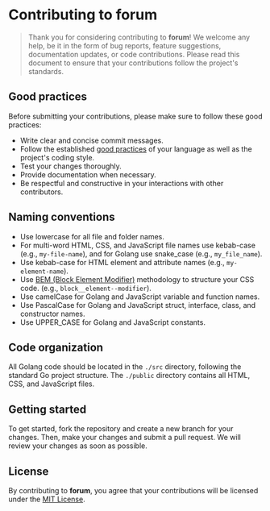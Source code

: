 # Contributing to **forum**

> Thank you for considering contributing to **forum**! We welcome any help, be it in the form of bug reports, feature suggestions, documentation updates, or code contributions. Please read this document to ensure that your contributions follow the project's standards.

## **Good practices**

Before submitting your contributions, please make sure to follow these good practices:

- Write clear and concise commit messages.
- Follow the established [good practices](https://github.com/01-edu/public/blob/master/subjects/good-practices/README.md) of your language as well as the project's coding style.
- Test your changes thoroughly.
- Provide documentation when necessary.
- Be respectful and constructive in your interactions with other contributors.

## **Naming conventions**

- Use lowercase for all file and folder names.
- For multi-word HTML, CSS, and JavaScript file names use kebab-case (e.g., `my-file-name`), and for Golang use snake_case (e.g., `my_file_name`).
- Use kebab-case for HTML element and attribute names (e.g., `my-element-name`).
- Use [BEM (Block Element Modifier)](https://sparkbox.com/foundry/bem_by_example) methodology to structure your CSS code. (e.g., `block__element--modifier`).
- Use camelCase for Golang and JavaScript variable and function names.
- Use PascalCase for Golang and JavaScript struct, interface, class, and constructor names.
- Use UPPER_CASE for Golang and JavaScript constants.

## **Code organization**

All Golang code should be located in the `./src` directory, following the standard Go project structure. The `./public` directory contains all HTML, CSS, and JavaScript files.

## **Getting started**

To get started, fork the repository and create a new branch for your changes. Then, make your changes and submit a pull request. We will review your changes as soon as possible.

## **License**

By contributing to **forum**, you agree that your contributions will be licensed under the [MIT License](https://github.com/DnaDiff/forum/blob/main/LICENSE.md).
